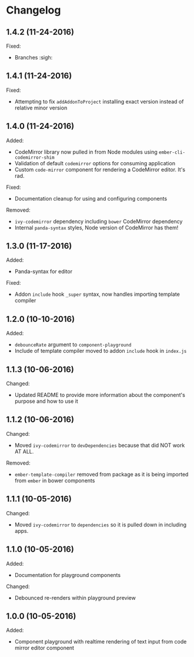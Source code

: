 # Changelog

## 1.4.2 (11-24-2016)
Fixed:
- Branches :sigh:

## 1.4.1 (11-24-2016)
Fixed:
- Attempting to fix `addAddonToProject` installing exact version instead of relative minor version

## 1.4.0 (11-24-2016)
Added:
- CodeMirror library now pulled in from Node modules using `ember-cli-codemirror-shim`
- Validation of default `codemirror` options for consuming application
- Custom `code-mirror` component for rendering a CodeMirror editor. It's rad.

Fixed:
- Documentation cleanup for using and configuring components

Removed:
- `ivy-codemirror` dependency including `bower` CodeMirror dependency
- Internal `panda-syntax` styles, Node version of CodeMirror has them!

## 1.3.0 (11-17-2016)
Added:
- Panda-syntax for editor

Fixed:
- Addon `include` hook `_super` syntax, now handles importing template compiler

## 1.2.0 (10-10-2016)
Added:
- `debounceRate` argument to `component-playground`
- Include of template compiler moved to addon `include` hook in `index.js`

## 1.1.3 (10-06-2016)

Changed:
- Updated README to provide more information about the component's purpose and how to use it

## 1.1.2 (10-06-2016)

Changed:
- Moved `ivy-codemirror` to `devDependencies` because that did NOT work AT ALL.

Removed:
- `ember-template-compiler` removed from package as it is being imported from `ember` in bower components

## 1.1.1 (10-05-2016)

Changed:
- Moved `ivy-codemirror` to `dependencies` so it is pulled down in including apps.

## 1.1.0 (10-05-2016)

Added:
- Documentation for playground components

Changed:
- Debounced re-renders within playground preview

## 1.0.0 (10-05-2016)

Added:
- Component playground with realtime rendering of text input from code mirror editor component
